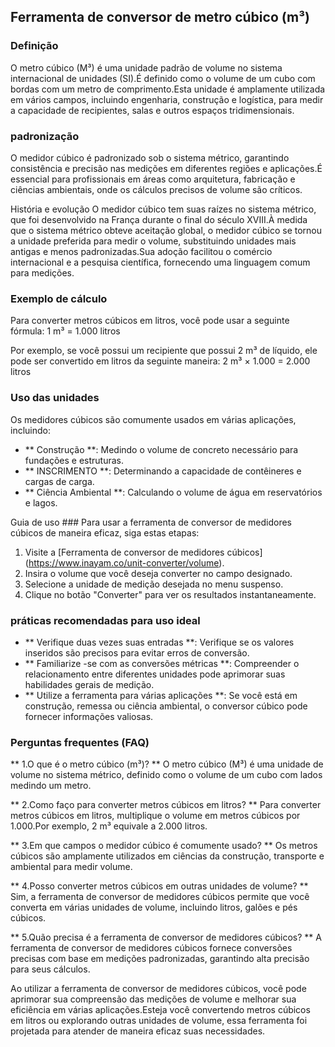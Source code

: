 ## Ferramenta de conversor de metro cúbico (m³)

### Definição
O metro cúbico (M³) é uma unidade padrão de volume no sistema internacional de unidades (SI).É definido como o volume de um cubo com bordas com um metro de comprimento.Esta unidade é amplamente utilizada em vários campos, incluindo engenharia, construção e logística, para medir a capacidade de recipientes, salas e outros espaços tridimensionais.

### padronização
O medidor cúbico é padronizado sob o sistema métrico, garantindo consistência e precisão nas medições em diferentes regiões e aplicações.É essencial para profissionais em áreas como arquitetura, fabricação e ciências ambientais, onde os cálculos precisos de volume são críticos.

História e evolução
O medidor cúbico tem suas raízes no sistema métrico, que foi desenvolvido na França durante o final do século XVIII.À medida que o sistema métrico obteve aceitação global, o medidor cúbico se tornou a unidade preferida para medir o volume, substituindo unidades mais antigas e menos padronizadas.Sua adoção facilitou o comércio internacional e a pesquisa científica, fornecendo uma linguagem comum para medições.

### Exemplo de cálculo
Para converter metros cúbicos em litros, você pode usar a seguinte fórmula:
1 m³ = 1.000 litros

Por exemplo, se você possui um recipiente que possui 2 m³ de líquido, ele pode ser convertido em litros da seguinte maneira:
2 m³ × 1.000 = 2.000 litros

### Uso das unidades
Os medidores cúbicos são comumente usados ​​em várias aplicações, incluindo:
- ** Construção **: Medindo o volume de concreto necessário para fundações e estruturas.
- ** INSCRIMENTO **: Determinando a capacidade de contêineres e cargas de carga.
- ** Ciência Ambiental **: Calculando o volume de água em reservatórios e lagos.

Guia de uso ###
Para usar a ferramenta de conversor de medidores cúbicos de maneira eficaz, siga estas etapas:
1. Visite a [Ferramenta de conversor de medidores cúbicos] (https://www.inayam.co/unit-converter/volume).
2. Insira o volume que você deseja converter no campo designado.
3. Selecione a unidade de medição desejada no menu suspenso.
4. Clique no botão "Converter" para ver os resultados instantaneamente.

### práticas recomendadas para uso ideal
- ** Verifique duas vezes suas entradas **: Verifique se os valores inseridos são precisos para evitar erros de conversão.
- ** Familiarize -se com as conversões métricas **: Compreender o relacionamento entre diferentes unidades pode aprimorar suas habilidades gerais de medição.
- ** Utilize a ferramenta para várias aplicações **: Se você está em construção, remessa ou ciência ambiental, o conversor cúbico pode fornecer informações valiosas.

### Perguntas frequentes (FAQ)

** 1.O que é o metro cúbico (m³)? **
O metro cúbico (M³) é uma unidade de volume no sistema métrico, definido como o volume de um cubo com lados medindo um metro.

** 2.Como faço para converter metros cúbicos em litros? **
Para converter metros cúbicos em litros, multiplique o volume em metros cúbicos por 1.000.Por exemplo, 2 m³ equivale a 2.000 litros.

** 3.Em que campos o medidor cúbico é comumente usado? **
Os metros cúbicos são amplamente utilizados em ciências da construção, transporte e ambiental para medir volume.

** 4.Posso converter metros cúbicos em outras unidades de volume? **
Sim, a ferramenta de conversor de medidores cúbicos permite que você converta em várias unidades de volume, incluindo litros, galões e pés cúbicos.

** 5.Quão precisa é a ferramenta de conversor de medidores cúbicos? **
A ferramenta de conversor de medidores cúbicos fornece conversões precisas com base em medições padronizadas, garantindo alta precisão para seus cálculos.

Ao utilizar a ferramenta de conversor de medidores cúbicos, você pode aprimorar sua compreensão das medições de volume e melhorar sua eficiência em várias aplicações.Esteja você convertendo metros cúbicos em litros ou explorando outras unidades de volume, essa ferramenta foi projetada para atender de maneira eficaz suas necessidades.